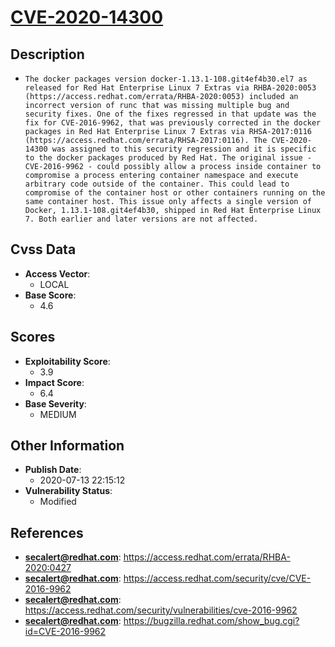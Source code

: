 
# [CVE-2020-14300](https://access.redhat.com/errata/RHBA-2020:0427)

## Description

- `The docker packages version docker-1.13.1-108.git4ef4b30.el7 as released for Red Hat Enterprise Linux 7 Extras via RHBA-2020:0053 (https://access.redhat.com/errata/RHBA-2020:0053) included an incorrect version of runc that was missing multiple bug and security fixes. One of the fixes regressed in that update was the fix for CVE-2016-9962, that was previously corrected in the docker packages in Red Hat Enterprise Linux 7 Extras via RHSA-2017:0116 (https://access.redhat.com/errata/RHSA-2017:0116). The CVE-2020-14300 was assigned to this security regression and it is specific to the docker packages produced by Red Hat. The original issue - CVE-2016-9962 - could possibly allow a process inside container to compromise a process entering container namespace and execute arbitrary code outside of the container. This could lead to compromise of the container host or other containers running on the same container host. This issue only affects a single version of Docker, 1.13.1-108.git4ef4b30, shipped in Red Hat Enterprise Linux 7. Both earlier and later versions are not affected.`

## Cvss Data

- **Access Vector**:
  - LOCAL
- **Base Score**:
  - 4.6

## Scores

- **Exploitability Score**:
  - 3.9
- **Impact Score**:
  - 6.4
- **Base Severity**:
  - MEDIUM

## Other Information

- **Publish Date**:
  - 2020-07-13 22:15:12
- **Vulnerability Status**:
  - Modified

## References

- **secalert@redhat.com**: https://access.redhat.com/errata/RHBA-2020:0427
- **secalert@redhat.com**: https://access.redhat.com/security/cve/CVE-2016-9962
- **secalert@redhat.com**: https://access.redhat.com/security/vulnerabilities/cve-2016-9962
- **secalert@redhat.com**: https://bugzilla.redhat.com/show_bug.cgi?id=CVE-2016-9962
